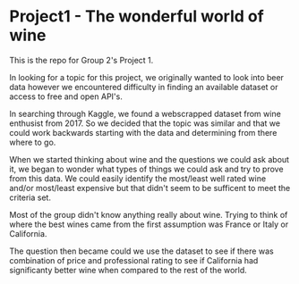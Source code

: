 # Project1 - The wonderful world of wine

This is the repo for Group 2's  Project 1. 

In looking for a topic for this project, we originally wanted to look into beer data however we encountered difficulty in finding an available dataset or access to free and open API's.

In searching through Kaggle, we found a webscrapped dataset from wine enthusist from 2017. So we decided that the topic was similar and that we could work backwards starting with the data and determining from there where to go.

When we started thinking about wine and the questions we could ask about it, we began to wonder what types of things we could ask and try to prove from this data. We could easily identify the most/least well rated wine and/or most/least expensive but that didn't seem to be sufficent to meet the criteria set.

Most of the group didn't know anything really about wine. Trying to think of where the best wines came from the first assumption was France or Italy or California. 

The question then became could we use the dataset to see if there was combination of price and professional rating to see if California had significanty better wine when compared to the rest of the world. 

